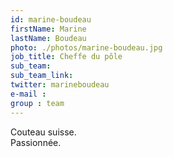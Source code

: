 ```yaml
---
id: marine-boudeau
firstName: Marine
lastName: Boudeau
photo: ./photos/marine-boudeau.jpg
job_title: Cheffe du pôle
sub_team:
sub_team_link:
twitter: marineboudeau
e-mail :
group : team
---
```


Couteau suisse.   
Passionnée.
